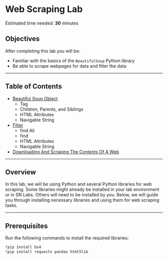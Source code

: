# **Web Scraping Lab**

Estimated time needed: **30** minutes

## Objectives

After completing this lab you will be:

* Familiar with the basics of the `BeautifulSoup` Python library
* Be able to scrape webpages for data and filter the data

---

## Table of Contents

- [Beautiful Soup Object](#BSO)
  - Tag
  - Children, Parents, and Siblings
  - HTML Attributes
  - Navigable String
- [Filter](#filter)
  - find All
  - find
  - HTML Attributes
  - Navigable String
- [Downloading And Scraping The Contents Of A Web](#DSCW)

---

## Overview

In this lab, we will be using Python and several Python libraries for web scraping. Some libraries might already be installed in your lab environment or in SN Labs. Others will need to be installed by you. Below, we will guide you through installing necessary libraries and using them for web scraping tasks.

---

## Prerequisites

Run the following commands to install the required libraries:

```bash
!pip install bs4
!pip install requests pandas html5lib
